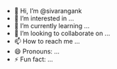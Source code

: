 - 👋 Hi, I’m @sivarangank
- 👀 I’m interested in ...
- 🌱 I’m currently learning ...
- 💞️ I’m looking to collaborate on ...
- 📫 How to reach me ...
- 😄 Pronouns: ...
- ⚡ Fun fact: ...

<!---
sivarangank/sivarangank is a ✨ special ✨ repository because its `README.md` (this file) appears on your GitHub profile.
You can click the Preview link to take a look at your changes.
--->
